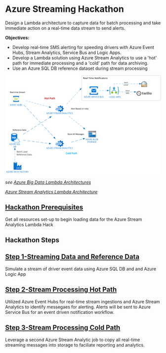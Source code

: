 # Azure Streaming Hackathon
Design a Lambda architecture to capture data for batch processing and take immediate action on a real-time data stream to send alerts.

__Objectives:__
- Develop real-time SMS alerting for speeding drivers with Azure Event Hubs, Stream Analytics, Service Bus and Logic Apps.
- Develop a Lambda solution using Azure Stream Analytics to use a 'hot' path for immediate processing and a 'cold' path for data archiving.
- Use an Azure SQL DB reference dataset during stream processing

![hackathon design](/images/hackathon_design.png)

_see_ _[Azure Big Data Lambda Architectures](https://docs.microsoft.com/en-us/azure/architecture/data-guide/big-data/#lambda-architecture)_

_[Azure Stream Analytics Lambda Architecture](https://docs.microsoft.com/en-us/azure/stream-analytics/stream-analytics-solution-patterns#lambda-architectures-or-backfill-process)_

## [Hackathon Prerequisites](Steps/00-PreReq/)
Get all resources set-up to begin loading data for the Azure Stream Analytics Lambda Hack

## Hackathon Steps

## [Step 1-Streaming Data and Reference Data](Steps/01-DataLoad/)
Simulate a stream of driver event data using Azure SQL DB and and Azure Logic App

## [Step 2-Stream Processing Hot Path](Steps/02-StreamHot)
Utilized Azure Event Hubs for real-time stream ingestions and Azure Stream Analytics to identify messegaes for alerting. Alerts will be sent to Azure Service Bus for an event driven notification workflow.

## [Step 3-Stream Processing Cold Path](Step/03-StreamHot)
Leverage a second Azure Stream Analytic job to copy all real-time streaming messages into storage to faciliate reporting and analytics.


